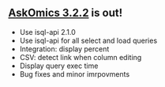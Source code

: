 <!--
.. title: AskOmics 3.2.2
.. slug: askomics-322
.. date: 2020-01-16 14:08:34 UTC+02:00
.. tags: new release
.. category: 
.. link: 
.. description: 
.. type: text
-->

## [AskOmics 3.2.2](https://github.com/askomics/flaskomics/releases/tag/3.2.2) is out!

- Use isql-api 2.1.0
- Use isql-api for all select and load queries
- Integration: display percent
- CSV: detect link when column editing
- Display query exec time
- Bug fixes and minor imrpovments


